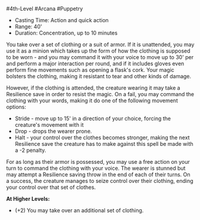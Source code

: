 #4th-Level #Arcana #Puppetry
 
- Casting Time: Action and quick action
- Range: 40'
- Duration: Concentration, up to 10 minutes  

You take over a set of clothing or a suit of armor. If it is unattended, you may use it as a minion which takes up the form of how the clothing is supposed to be worn - and you may command it with your voice to move up to 30' per and perform a major interaction per round, and if it includes gloves even perform fine movements such as opening a flask's cork. Your magic bolsters the clothing, making it resistant to tear and other kinds of damage.  

However, if the clothing is attended, the creature wearing it may take a Resilience save in order to resist the magic. On a fail, you may command the clothing with your words, making it do one of the following movement options:

- Stride - move up to 15' in a direction of your choice, forcing the creature's movement with it
- Drop - drops the wearer prone.
- Halt - your control over the clothes becomes stronger, making the next Resilience save the creature has to make against this spell be made with a -2 penalty.

For as long as their armor is possessed, you may use a free action on your turn to command the clothing with your voice. The wearer is stunned but may attempt a Resilience saving throw in the end of each of their turns. On a success, the creature manages to seize control over their clothing, ending your control over that set of clothes.
 
**At Higher Levels:** 
* (+2) You may take over an additional set of clothing.